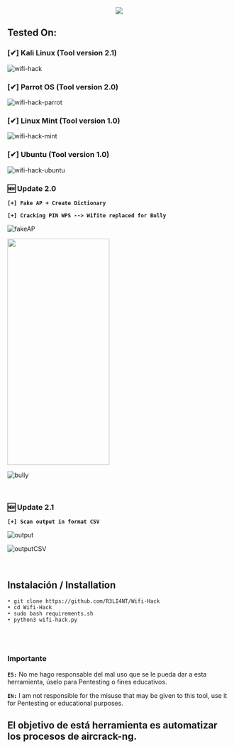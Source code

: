 <p align="center"><img src="https://user-images.githubusercontent.com/75953873/115979290-66309900-a55b-11eb-8259-4b125efc42bb.png"></p>

## Tested On:

### [✔] Kali Linux (Tool version 2.1)

![wifi-hack](https://user-images.githubusercontent.com/75953873/174921385-a512703d-a9d0-4ce5-837c-f7453401e140.png)


### [✔] Parrot OS (Tool version 2.0)

![wifi-hack-parrot](https://user-images.githubusercontent.com/75953873/192111809-3f18078e-80ed-4470-aba7-d9c9fbf6f024.png)


### [✔] Linux Mint (Tool version 1.0)

![wifi-hack-mint](https://user-images.githubusercontent.com/75953873/139563944-7eef6e72-05fd-4481-bcc4-bffa6edbb512.png)


### [✔] Ubuntu (Tool version 1.0)

![wifi-hack-ubuntu](https://user-images.githubusercontent.com/75953873/140593033-e8498792-2f3d-4651-8787-f882a43901b9.png)


### 🆕 Update 2.0
**`[+] Fake AP + Create Dictionary`**

**`[+] Cracking PIN WPS --> Wifite replaced for Bully`**

![fakeAP](https://user-images.githubusercontent.com/75953873/174706969-1ca06a64-e34c-4a99-9502-56291a2d188b.png)

<img src="https://user-images.githubusercontent.com/75953873/156779190-1c07faca-2e1c-453c-9c82-42396bf19acd.jpg" width="230" height="510">

![bully](https://user-images.githubusercontent.com/75953873/174921009-6221cb04-fe8a-47e4-b46a-78748bb6aac4.png)

</br>

### 🆕 Update 2.1

**`[+] Scan output in format CSV`**

![output](https://github.com/user-attachments/assets/65da59eb-73a3-408c-ab2a-dc1fcede0e07)

![outputCSV](https://github.com/user-attachments/assets/42bff460-f6b1-4298-b7fd-da347e6ff05e)

</br>

## Instalación / Installation

```
• git clone https://github.com/R3LI4NT/Wifi-Hack
• cd Wifi-Hack
• sudo bash requirements.sh
• python3 wifi-hack.py
```

</br>

<h1 align="center"></h1>

### Importante

**`ES:`** No me hago responsable del mal uso que se le pueda dar a esta herramienta, úselo para Pentesting o fines educativos.

**`EN:`**  I am not responsible for the misuse that may be given to this tool, use it for Pentesting or educational purposes.


## El objetivo de está herramienta es automatizar los procesos de aircrack-ng.
